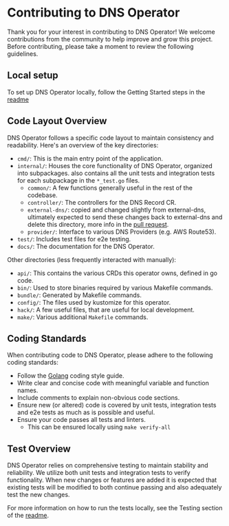 # Contributing to DNS Operator

Thank you for your interest in contributing to DNS Operator! We welcome contributions from the community to help improve and grow this project. Before contributing, please take a moment to review the following guidelines.

## Local setup
To set up DNS Operator locally, follow the Getting Started steps in the [readme](README.md)

## Code Layout Overview

DNS Operator follows a specific code layout to maintain consistency and readability. Here's an overview of the key directories:

- `cmd/`: This is the main entry point of the application.
- `internal/`: Houses the core functionality of DNS Operator, organized into subpackages. also contains all the unit tests and integration tests for each subpackage in the `*_test.go` files.
  - `common/`: A few functions generally useful in the rest of the codebase.
  - `controller/`: The controllers for the DNS Record CR.
  - `external-dns/`: copied and changed slightly from external-dns, ultimately expected to send these changes back to external-dns and delete this directory, more info in the [pull request](https://github.com/Kuadrant/dns-operator/pull/67).
  - `provider/`: Interface to various DNS Providers (e.g. AWS Route53).
- `test/`: Includes test files for e2e testing.
- `docs/`: The documentation for the DNS Operator.

Other directories (less frequently interacted with manually):
- `api/`: This contains the various CRDs this operator owns, defined in go code.
- `bin/`: Used to store binaries required by various Makefile commands.
- `bundle/`: Generated by Makefile commands.
- `config/`: The files used by kustomize for this operator.
- `hack/`: A few useful files, that are useful for local development.
- `make/`: Various additional `Makefile` commands.

## Coding Standards

When contributing code to DNS Operator, please adhere to the following coding standards:

- Follow the [Golang](https://golang.org/doc/code.html) coding style guide.
- Write clear and concise code with meaningful variable and function names.
- Include comments to explain non-obvious code sections.
- Ensure new (or altered) code is covered by unit tests, integration tests and e2e tests as much as is possible and useful.
- Ensure your code passes all tests and linters.
  - This can be ensured locally using `make verify-all`

## Test Overview

DNS Operator relies on comprehensive testing to maintain stability and reliability. We utilize both unit tests and integration tests to verify functionality. When new changes or features are added it is expected that existing tests will be modified to both continue passing and also adequately test the new changes.

For more information on how to run the tests locally, see the Testing section of the [readme](README.md).